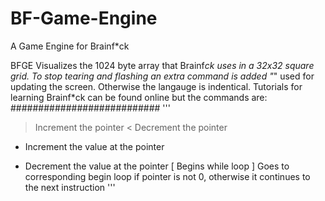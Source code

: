 # BF-Game-Engine
A Game Engine for Brainf*ck

BFGE Visualizes the 1024 byte array that Brainf*ck uses in a 32x32 square grid.
To stop tearing and flashing an extra command is added "*" used for updating the screen.
Otherwise the langauge is indentical. Tutorials for learning Brainf*ck can be found online but the commands are:
###########################
'''
> Increment the pointer
< Decrement the pointer
+ Increment the value at the pointer
- Decrement the value at the pointer
[ Begins while loop
] Goes to corresponding begin loop if pointer is not 0, otherwise it continues to the next instruction
'''
